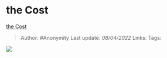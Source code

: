#  the Cost
 [the Cost](https://zhuanlan.zhihu.com/p/492800664)

> Author: #Anonymity 
Last update: *08/04/2022* 
Links: 
Tags: 

![](https://pic3.zhimg.com/v2-13e1615ee14d6437515e24daa68d577a_b.jpg)

